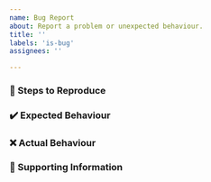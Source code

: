 ```yaml
---
name: Bug Report
about: Report a problem or unexpected behaviour.
title: ''
labels: 'is-bug'
assignees: ''

---
```


<!--- Describe the bug in a few lines. -->



### 💬 Steps to Reproduce

<!--- What were you doing when the bug happened? -->



### ✔️ Expected Behaviour

<!--- What did you expect to happen? -->



### ❌ Actual Behaviour

<!--- What actually happened? -->



### 📜 Supporting Information

<!--- Add any supporting code or files here. -->
